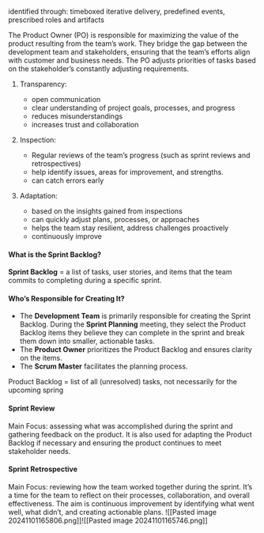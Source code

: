 identified through: timeboxed iterative delivery, predefined events, prescribed roles and artifacts

The Product Owner (PO) is responsible for maximizing the value of the product resulting from the team’s work. They bridge the gap between the development team and stakeholders, ensuring that the team’s efforts align with customer and business needs. The PO adjusts priorities of tasks based on the stakeholder’s constantly adjusting requirements.

1. Transparency:
    
    - open communication
    - clear understanding of project goals, processes, and progress
    - reduces misunderstandings
    - increases trust and collaboration
2. Inspection:
    
    - Regular reviews of the team’s progress (such as sprint reviews and retrospectives)
    - help identify issues, areas for improvement, and strengths.
    - can catch errors early
3. Adaptation:
    
    - based on the insights gained from inspections
    - can quickly adjust plans, processes, or approaches
    - helps the team stay resilient, address challenges proactively
    - continuously improve

#### What is the Sprint Backlog?

**Sprint Backlog** = a list of tasks, user stories, and items that the team commits to completing during a specific sprint.

#### Who’s Responsible for Creating It?

- The **Development Team** is primarily responsible for creating the Sprint Backlog. During the **Sprint Planning** meeting, they select the Product Backlog items they believe they can complete in the sprint and break them down into smaller, actionable tasks.
- The **Product Owner** prioritizes the Product Backlog and ensures clarity on the items.
- The **Scrum Master** facilitates the planning process.

Product Backlog = list of all (unresolved) tasks, not necessarily for the upcoming spring
#### Sprint Review

Main Focus: assessing what was accomplished during the sprint and gathering feedback on the product. It is also used for adapting the Product Backlog if necessary and ensuring the product continues to meet stakeholder needs.

#### Sprint Retrospective

Main Focus: reviewing how the team worked together during the sprint. It’s a time for the team to reflect on their processes, collaboration, and overall effectiveness. The aim is continuous improvement by identifying what went well, what didn’t, and creating actionable plans.
![[Pasted image 20241101165806.png]]![[Pasted image 20241101165746.png]]